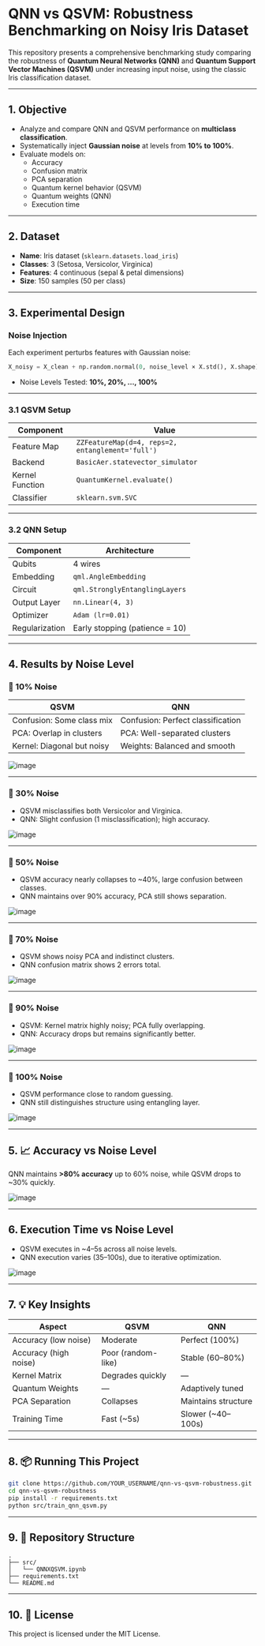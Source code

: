 # QNN vs QSVM: Robustness Benchmarking on Noisy Iris Dataset

This repository presents a comprehensive benchmarking study comparing the robustness of **Quantum Neural Networks (QNN)** and **Quantum Support Vector Machines (QSVM)** under increasing input noise, using the classic Iris classification dataset.

---

## 1. Objective

- Analyze and compare QNN and QSVM performance on **multiclass classification**.
- Systematically inject **Gaussian noise** at levels from **10% to 100%**.
- Evaluate models on:
  - Accuracy
  - Confusion matrix
  - PCA separation
  - Quantum kernel behavior (QSVM)
  - Quantum weights (QNN)
  - Execution time

---

## 2. Dataset

- **Name**: Iris dataset (`sklearn.datasets.load_iris`)
- **Classes**: 3 (Setosa, Versicolor, Virginica)
- **Features**: 4 continuous (sepal & petal dimensions)
- **Size**: 150 samples (50 per class)

---

## 3. Experimental Design

### Noise Injection
Each experiment perturbs features with Gaussian noise:
```python
X_noisy = X_clean + np.random.normal(0, noise_level × X.std(), X.shape)
```
- Noise Levels Tested: **10%, 20%, ..., 100%**

---

### 3.1 QSVM Setup

| Component        | Value |
|------------------|-------|
| Feature Map      | `ZZFeatureMap(d=4, reps=2, entanglement='full')` |
| Backend          | `BasicAer.statevector_simulator` |
| Kernel Function  | `QuantumKernel.evaluate()` |
| Classifier       | `sklearn.svm.SVC` |

---

### 3.2 QNN Setup

| Component           | Architecture                    |
|---------------------|----------------------------------|
| Qubits              | 4 wires                          |
| Embedding           | `qml.AngleEmbedding`             |
| Circuit             | `qml.StronglyEntanglingLayers`   |
| Output Layer        | `nn.Linear(4, 3)`                |
| Optimizer           | `Adam (lr=0.01)`                 |
| Regularization      | Early stopping (patience = 10)  |

---

## 4.  Results by Noise Level

### 🔹 10% Noise

| QSVM                             | QNN                              |
|----------------------------------|----------------------------------|
| Confusion: Some class mix        | Confusion: Perfect classification |
| PCA: Overlap in clusters         | PCA: Well-separated clusters     |
| Kernel: Diagonal but noisy       | Weights: Balanced and smooth     |

![image](https://github.com/user-attachments/assets/3b1fe19e-ecac-42c6-b8ba-9d6678025f42)


---

### 🔹 30% Noise

- QSVM misclassifies both Versicolor and Virginica.
- QNN: Slight confusion (1 misclassification); high accuracy.

![image](https://github.com/user-attachments/assets/39c2799d-5b49-49b1-9d35-d8093e2611d5)


---

### 🔹 50% Noise

- QSVM accuracy nearly collapses to ~40%, large confusion between classes.
- QNN maintains over 90% accuracy, PCA still shows separation.

![image](https://github.com/user-attachments/assets/9d4200cd-d685-48f6-aa84-46a6cc8ffadd)


---

### 🔹 70% Noise

- QSVM shows noisy PCA and indistinct clusters.
- QNN confusion matrix shows 2 errors total.


![image](https://github.com/user-attachments/assets/0cef5256-ae7b-49f7-a7c3-9cf0471d2c16)

---

### 🔹 90% Noise

- QSVM: Kernel matrix highly noisy; PCA fully overlapping.
- QNN: Accuracy drops but remains significantly better.

![image](https://github.com/user-attachments/assets/13e9ab76-37ec-4e88-a38a-08bf20a37dfd)


---

### 🔹 100% Noise

- QSVM performance close to random guessing.
- QNN still distinguishes structure using entangling layer.

![image](https://github.com/user-attachments/assets/d0cd9d53-5248-48fc-970d-a449a1daf573)


---

## 5. 📈 Accuracy vs Noise Level

QNN maintains **>80% accuracy** up to 60% noise, while QSVM drops to ~30% quickly.

![image](https://github.com/user-attachments/assets/f33c89e8-2f33-4531-92c9-17cc434f77b2)


---

## 6.  Execution Time vs Noise Level

- QSVM executes in ~4–5s across all noise levels.
- QNN execution varies (35–100s), due to iterative optimization.

![image](https://github.com/user-attachments/assets/ca45d12e-815d-480c-8857-a4a95be2d5e8)


---

## 7. 💡 Key Insights

| Aspect             | QSVM                             | QNN                               |
|--------------------|----------------------------------|------------------------------------|
| Accuracy (low noise) | Moderate                        | Perfect (100%)                     |
| Accuracy (high noise) | Poor (random-like)             | Stable (60–80%)                    |
| Kernel Matrix       | Degrades quickly                | —                                  |
| Quantum Weights     | —                               | Adaptively tuned                   |
| PCA Separation      | Collapses                       | Maintains structure                |
| Training Time       | Fast (~5s)                      | Slower (~40–100s)                  |

---

## 8. 📦 Running This Project

```bash
git clone https://github.com/YOUR_USERNAME/qnn-vs-qsvm-robustness.git
cd qnn-vs-qsvm-robustness
pip install -r requirements.txt
python src/train_qnn_qsvm.py
```

---

## 9. 📂 Repository Structure

```
.
├── src/
│   └── QNNXQSVM.ipynb
├── requirements.txt
└── README.md
```

---

## 10. 📄 License

This project is licensed under the MIT License.

